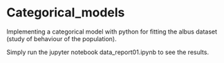 # Categorical_models
Implementing a categorical model with python for fitting the albus dataset (study of behaviour of the population).

Simply run the jupyter notebook data_report01.ipynb to see the results.
